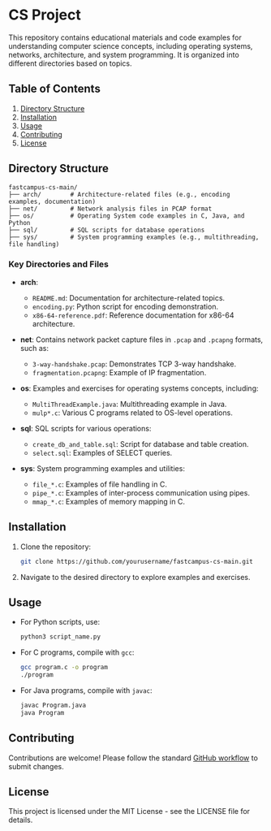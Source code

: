 
#  CS Project

This repository contains educational materials and code examples for understanding computer science concepts, 
including operating systems, networks, architecture, and system programming. It is organized into different 
directories based on topics.

## Table of Contents
1. [Directory Structure](#directory-structure)
2. [Installation](#installation)
3. [Usage](#usage)
4. [Contributing](#contributing)
5. [License](#license)

## Directory Structure

```
fastcampus-cs-main/
├── arch/        # Architecture-related files (e.g., encoding examples, documentation)
├── net/         # Network analysis files in PCAP format
├── os/          # Operating System code examples in C, Java, and Python
├── sql/         # SQL scripts for database operations
├── sys/         # System programming examples (e.g., multithreading, file handling)
```

### Key Directories and Files
- **arch**:
  - `README.md`: Documentation for architecture-related topics.
  - `encoding.py`: Python script for encoding demonstration.
  - `x86-64-reference.pdf`: Reference documentation for x86-64 architecture.

- **net**: Contains network packet capture files in `.pcap` and `.pcapng` formats, such as:
  - `3-way-handshake.pcap`: Demonstrates TCP 3-way handshake.
  - `fragmentation.pcapng`: Example of IP fragmentation.

- **os**: Examples and exercises for operating systems concepts, including:
  - `MultiThreadExample.java`: Multithreading example in Java.
  - `mulp*.c`: Various C programs related to OS-level operations.

- **sql**: SQL scripts for various operations:
  - `create_db_and_table.sql`: Script for database and table creation.
  - `select.sql`: Examples of SELECT queries.

- **sys**: System programming examples and utilities:
  - `file_*.c`: Examples of file handling in C.
  - `pipe_*.c`: Examples of inter-process communication using pipes.
  - `mmap_*.c`: Examples of memory mapping in C.

## Installation
1. Clone the repository:
   ```bash
   git clone https://github.com/yourusername/fastcampus-cs-main.git
   ```
2. Navigate to the desired directory to explore examples and exercises.

## Usage
- For Python scripts, use:
  ```bash
  python3 script_name.py
  ```
- For C programs, compile with `gcc`:
  ```bash
  gcc program.c -o program
  ./program
  ```
- For Java programs, compile with `javac`:
  ```bash
  javac Program.java
  java Program
  ```

## Contributing
Contributions are welcome! Please follow the standard [GitHub workflow](https://guides.github.com/introduction/flow/) to submit changes.

## License
This project is licensed under the MIT License - see the LICENSE file for details.
